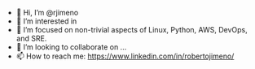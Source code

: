 - 👋 Hi, I’m @rjimeno
- 👀 I’m interested in 
- 🌱 I’m focused on non-trivial aspects of Linux, Python, AWS, DevOps, and SRE.
- 💞️ I’m looking to collaborate on ...
- 📫 How to reach me: https://www.linkedin.com/in/robertojimeno/

<!---
rjimeno/rjimeno is a ✨ special ✨ repository because its `README.md` (this file) appears on your GitHub profile.
You can click the Preview link to take a look at your changes.
--->
